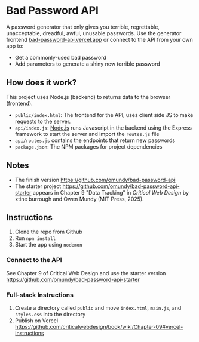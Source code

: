 # Bad Password API

<!-- Note: These instructions are the same across the two projects -->


A password generator that only gives you terrible, regrettable, unacceptable, dreadful, awful, unusable passwords. Use the generator frontend [bad-password-api.vercel.app](https://bad-password-api.vercel.app/) or connect to the API from your own app to:

- Get a commonly-used bad password
- Add parameters to generate a shiny new terrible password


## How does it work?

This project uses Node.js (backend) to returns data to the browser (frontend). 

- `public/index.html`: The frontend for the API, uses client side JS to make requests to the server.
- `api/index.js`: [Node.js](https://nodejs.org/en/about/) runs Javascript in the backend using the Express framework to start the server and import the `routes.js` file
- `api/routes.js` contains the endpoints that return new passwords
- `package.json`: The NPM packages for project dependencies



## Notes

- The finish version https://github.com/omundy/bad-password-api
- The starter project https://github.com/omundy/bad-password-api-starter appears in Chapter 9 "Data Tracking" in <em>Critical Web Design</em> by xtine burrough and Owen Mundy (MIT Press, 2025).




## Instructions

1. Clone the repo from Github
1. Run `npm install`
1. Start the app using `nodemon`

### Connect to the API

See Chapter 9 of Critical Web Design and use the starter version 
https://github.com/omundy/bad-password-api-starter


### Full-stack Instructions

1. Create a directory called `public` and move `index.html`, `main.js`, and `styles.css` into the directory
1. Publish on Vercel https://github.com/criticalwebdesign/book/wiki/Chapter-09#vercel-instructions